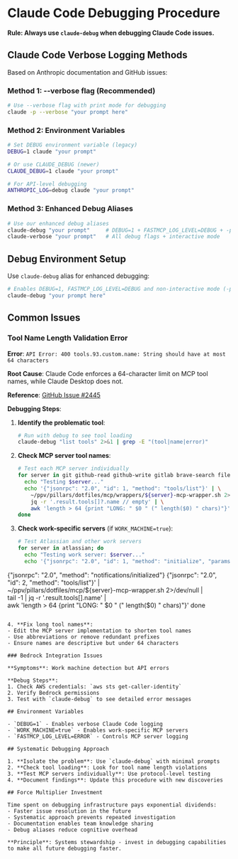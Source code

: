 # Claude Code Debugging Procedure

**Rule: Always use `claude-debug` when debugging Claude Code issues.**

## Claude Code Verbose Logging Methods

Based on Anthropic documentation and GitHub issues:

### Method 1: --verbose flag (Recommended)
```bash
# Use --verbose flag with print mode for debugging
claude -p --verbose "your prompt here"
```

### Method 2: Environment Variables
```bash
# Set DEBUG environment variable (legacy)
DEBUG=1 claude "your prompt"

# Or use CLAUDE_DEBUG (newer)
CLAUDE_DEBUG=1 claude "your prompt"

# For API-level debugging
ANTHROPIC_LOG=debug claude "your prompt"
```

### Method 3: Enhanced Debug Aliases
```bash
# Use our enhanced debug aliases
claude-debug "your prompt"     # DEBUG=1 + FASTMCP_LOG_LEVEL=DEBUG + -p
claude-verbose "your prompt"   # All debug flags + interactive mode
```

## Debug Environment Setup

Use `claude-debug` alias for enhanced debugging:
```bash
# Enables DEBUG=1, FASTMCP_LOG_LEVEL=DEBUG and non-interactive mode (-p)
claude-debug "your prompt here"
```

## Common Issues

### Tool Name Length Validation Error

**Error**: `API Error: 400 tools.93.custom.name: String should have at most 64 characters`

**Root Cause**: Claude Code enforces a 64-character limit on MCP tool names, while Claude Desktop does not.

**Reference**: [GitHub Issue #2445](https://github.com/anthropics/claude-code/issues/2445)

**Debugging Steps**:

1. **Identify the problematic tool**:
   ```bash
   # Run with debug to see tool loading
   claude-debug "list tools" 2>&1 | grep -E "(tool|name|error)"
   ```

2. **Check MCP server tool names**:
   ```bash
   # Test each MCP server individually
   for server in git github-read github-write gitlab brave-search filesystem gdrive; do
     echo "Testing $server..."
     echo '{"jsonrpc": "2.0", "id": 1, "method": "tools/list"}' | \
       ~/ppv/pillars/dotfiles/mcp/wrappers/${server}-mcp-wrapper.sh 2>/dev/null | \
       jq -r '.result.tools[]?.name // empty' | \
       awk 'length > 64 {print "LONG: " $0 " (" length($0) " chars)"}'
   done
   ```

3. **Check work-specific servers** (if `WORK_MACHINE=true`):
   ```bash
   # Test Atlassian and other work servers
   for server in atlassian; do
     echo "Testing work server: $server..."
     echo '{"jsonrpc": "2.0", "id": 1, "method": "initialize", "params": {"protocolVersion": "2024-11-05", "capabilities": {}, "clientInfo": {"name": "debug", "version": "1.0.0"}}}
{"jsonrpc": "2.0", "method": "notifications/initialized"}
{"jsonrpc": "2.0", "id": 2, "method": "tools/list"}' | \
       ~/ppv/pillars/dotfiles/mcp/${server}-mcp-wrapper.sh 2>/dev/null | \
       tail -1 | jq -r '.result.tools[].name' | \
       awk 'length > 64 {print "LONG: " $0 " (" length($0) " chars)"}'
   done
   ```

4. **Fix long tool names**:
   - Edit the MCP server implementation to shorten tool names
   - Use abbreviations or remove redundant prefixes
   - Ensure names are descriptive but under 64 characters

### Bedrock Integration Issues

**Symptoms**: Work machine detection but API errors

**Debug Steps**:
1. Check AWS credentials: `aws sts get-caller-identity`
2. Verify Bedrock permissions
3. Test with `claude-debug` to see detailed error messages

## Environment Variables

- `DEBUG=1` - Enables verbose Claude Code logging
- `WORK_MACHINE=true` - Enables work-specific MCP servers
- `FASTMCP_LOG_LEVEL=ERROR` - Controls MCP server logging

## Systematic Debugging Approach

1. **Isolate the problem**: Use `claude-debug` with minimal prompts
2. **Check tool loading**: Look for tool name length violations
3. **Test MCP servers individually**: Use protocol-level testing
4. **Document findings**: Update this procedure with new discoveries

## Force Multiplier Investment

Time spent on debugging infrastructure pays exponential dividends:
- Faster issue resolution in the future
- Systematic approach prevents repeated investigation
- Documentation enables team knowledge sharing
- Debug aliases reduce cognitive overhead

**Principle**: Systems stewardship - invest in debugging capabilities to make all future debugging faster.
